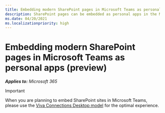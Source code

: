 ```yaml
---
title: Embedding modern SharePoint pages in Microsoft Teams as personal apps (preview)
description: SharePoint pages can be embedded as personal apps in the Microsoft Teams.
ms.date: 04/20/2021
ms.localizationpriority: high
---
```


# Embedding modern SharePoint pages in Microsoft Teams as personal apps (preview)

_**Applies to:** Microsoft 365_

>[!Important]
> When you are planning to embed SharePoint sites in Microsoft Teams, please use the [Viva Connections Desktop model](/sharepoint/guide-to-setting-up-viva-connections) for the optimal experience.

